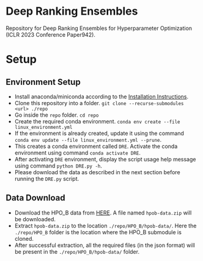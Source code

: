 # Deep Ranking Ensembles
Repository for Deep Ranking Ensembles for Hyperparameter Optimization (ICLR 2023 Conference Paper942).

# Setup
## Environment Setup
* Install anaconda/miniconda according to the [Installation Instructions](https://docs.conda.io/projects/conda/en/latest/user-guide/install/linux.html "Named link title").
* Clone this repository into a folder. `git clone --recurse-submodules <url> ./repo`
* Go inside the `repo` folder. `cd repo`
* Create the required conda environment. `conda env create --file linux_environment.yml`
* If the environment is already created, update it using the command `conda env update --file linux_environment.yml --prune`.
* This creates a conda environment called `DRE`. Activate the conda environment using command `conda activate DRE`.
* After activating `DRE` environment, display the script usage help message using command `python DRE.py -h`.
* Please download the data as described in the next section before running the `DRE.py` script.

## Data Download
* Download the HPO\_B data from [HERE](https://rewind.tf.uni-freiburg.de/index.php/s/xdrJQPCTNi2zbfL/download/hpob-data.zip). A file named `hpob-data.zip` will be downloaded.
* Extract `hpob-data.zip` to the location `./repo/HPO_B/hpob-data/`. Here the `./repo/HPO_B` folder is the location where the HPO\_B submodule is cloned.
* After successful extraction, all the required files (in the json format) will be present in the `./repo/HPO_B/hpob-data/` folder.

